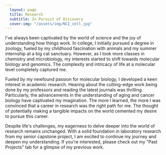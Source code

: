 ```yaml
---
  layout: page
  title: Research
  subtitle: In Pursuit of Discovery
  cover-img: "/assets/img/NCI_cell.jpg"
---
```


I've always been captivated by the world of science and the joy of understanding how things work. In college, I initially pursued a degree in zoology, fueled by my childhood fascination with animals and my summer internship at a big cat sanctuary. However, as I took more classes in chemistry and microbiology, my interests started to shift towards molecular biology and genomics. The complexity and intricacy of life at a molecular level completely captured me.

Fueled by my newfound passion for molecular biology, I developed a keen interest in academic research. Hearing about the cutting-edge work being done by my professors and reading the latest journals was thrilling. Particularly, the advancements in the understanding of aging and cancer biology have captivated my imagination. The more I learned, the more I was convinced that a career in research was the right path for me. The thought of potentially making a tangible impacts on the world cemented my desire to pursue this career. 

Despite life's challenges, my eagerness to delve deeper into the world of research remains unchanged. With a solid foundation in laboratory research from my senior capstone project, I am excited to continue my journey and deepen my understanding. If you're interested, please check out my "Past Projects" tab for a glimpse of my previous work.
